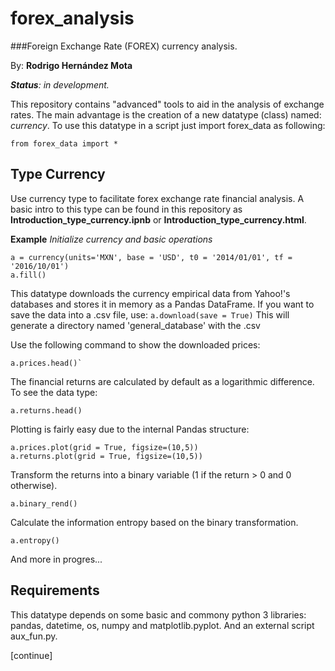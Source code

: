 # forex_analysis
###Foreign Exchange Rate (FOREX) currency analysis. 

By: **Rodrigo Hernández Mota**


_**Status**: in development._ 


This repository contains "advanced" tools to aid in the analysis of exchange rates. The main advantage is the creation of a new datatype (class) named: _currency_. To use this datatype in a script just import forex_data as following:

`from forex_data import *`

## Type Currency

Use currency type to facilitate forex exchange rate financial analysis. A basic intro to this type can be found in this repository as **Introduction_type_currency.ipnb** or **Introduction_type_currency.html**. 

**Example** _Initialize currency and basic operations_

```
a = currency(units='MXN', base = 'USD', t0 = '2014/01/01', tf = '2016/10/01')
a.fill()
```

This datatype downloads the currency empirical data from Yahoo!'s databases and stores it in memory as a Pandas DataFrame. 
If you want to save the data into a .csv file, use:
`a.download(save = True)`
This will generate a directory named 'general_database' with the .csv

Use the following command to show the downloaded prices: 
```
a.prices.head()`
```

The financial returns are calculated by default as a logarithmic difference. To see the data type:
```
a.returns.head()
```
Plotting is fairly easy due to the internal Pandas structure:
```
a.prices.plot(grid = True, figsize=(10,5))
a.returns.plot(grid = True, figsize=(10,5))
```

Transform the returns into a binary variable (1 if the return > 0 and 0 otherwise).
```
a.binary_rend()
```

Calculate the information entropy based on the binary transformation. 
```
a.entropy()
```

And more in progres... 

## Requirements

This datatype depends on some basic and commony python 3 libraries: pandas, datetime, os, numpy and matplotlib.pyplot. And an external script aux_fun.py. 

[continue]
